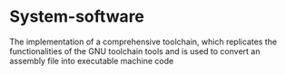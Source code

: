 # System-software
The implementation of a comprehensive toolchain, which replicates the functionalities of the GNU toolchain tools and is used to convert an assembly file into executable machine code
